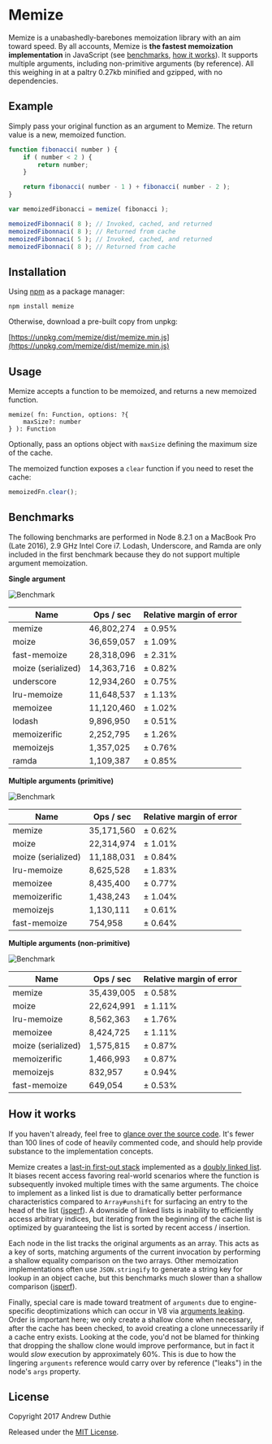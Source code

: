 Memize
======

Memize is a unabashedly-barebones memoization library with an aim toward speed. By all accounts, Memize is __the fastest memoization implementation__ in JavaScript (see [benchmarks](#benchmarks), [how it works](#how-it-works)). It supports multiple arguments, including non-primitive arguments (by reference). All this weighing in at a paltry 0.27kb minified and gzipped, with no dependencies.

## Example

Simply pass your original function as an argument to Memize. The return value is a new, memoized function.

```js
function fibonacci( number ) {
	if ( number < 2 ) {
		return number;
	}

	return fibonacci( number - 1 ) + fibonacci( number - 2 );
}

var memoizedFibonacci = memize( fibonacci );

memoizedFibonnaci( 8 ); // Invoked, cached, and returned
memoizedFibonnaci( 8 ); // Returned from cache
memoizedFibonnaci( 5 ); // Invoked, cached, and returned
memoizedFibonnaci( 8 ); // Returned from cache
```

## Installation

Using [npm](https://www.npmjs.com/) as a package manager:

```
npm install memize
```

Otherwise, download a pre-built copy from unpkg:

[https://unpkg.com/memize/dist/memize.min.js](https://unpkg.com/memize/dist/memize.min.js)

## Usage

Memize accepts a function to be memoized, and returns a new memoized function.

```
memize( fn: Function, options: ?{
	maxSize?: number
} ): Function
```

Optionally, pass an options object with `maxSize` defining the maximum size of the cache.

The memoized function exposes a `clear` function if you need to reset the cache:

```js
memoizedFn.clear();
```

## Benchmarks

The following benchmarks are performed in Node 8.2.1 on a MacBook Pro (Late 2016), 2.9 GHz Intel Core i7. Lodash, Underscore, and Ramda are only included in the first benchmark because they do not support multiple argument memoization.

__Single argument__

![Benchmark](https://cldup.com/BbpWXvSdjR.png)

| Name               | Ops / sec  | Relative margin of error |
| -------------------|------------|------------------------- |
| memize             | 46,802,274 | ± 0.95%                  |
| moize              | 36,659,057 | ± 1.09%                  |
| fast-memoize       | 28,318,096 | ± 2.31%                  |
| moize (serialized) | 14,363,716 | ± 0.82%                  |
| underscore         | 12,934,260 | ± 0.75%                  |
| lru-memoize        | 11,648,537 | ± 1.13%                  |
| memoizee           | 11,120,460 | ± 1.02%                  |
| lodash             | 9,896,950  | ± 0.51%                  |
| memoizerific       | 2,252,795  | ± 1.26%                  |
| memoizejs          | 1,357,025  | ± 0.76%                  |
| ramda              | 1,109,387  | ± 0.85%                  |

__Multiple arguments (primitive)__

![Benchmark](https://cldup.com/R5LPxwxpAH.png)

| Name               | Ops / sec  | Relative margin of error |
| -------------------|------------|------------------------- |
| memize             | 35,171,560 | ± 0.62%                  |
| moize              | 22,314,974 | ± 1.01%                  |
| moize (serialized) | 11,188,031 | ± 0.84%                  |
| lru-memoize        | 8,625,528  | ± 1.83%                  |
| memoizee           | 8,435,400  | ± 0.77%                  |
| memoizerific       | 1,438,243  | ± 1.04%                  |
| memoizejs          | 1,130,111  | ± 0.61%                  |
| fast-memoize       | 754,958    | ± 0.64%                  |

__Multiple arguments (non-primitive)__

![Benchmark](https://cldup.com/RYJPiEQxC5.png)

| Name               | Ops / sec  | Relative margin of error |
| -------------------|------------|------------------------- |
| memize             | 35,439,005 | ± 0.58%                  |
| moize              | 22,624,991 | ± 1.11%                  |
| lru-memoize        | 8,562,363  | ± 1.76%                  |
| memoizee           | 8,424,725  | ± 1.11%                  |
| moize (serialized) | 1,575,815  | ± 0.87%                  |
| memoizerific       | 1,466,993  | ± 0.87%                  |
| memoizejs          | 832,957    | ± 0.94%                  |
| fast-memoize       | 649,054    | ± 0.53%                  |

## How it works

If you haven't already, feel free to [glance over the source code](./index.js). It's fewer than 100 lines of code of heavily commented code, and should help provide substance to the implementation concepts.

Memize creates a [last-in first-out stack](https://en.wikipedia.org/wiki/Stack_(abstract_data_type)) implemented as a [doubly linked list](https://en.wikipedia.org/wiki/Doubly_linked_list). It biases recent access favoring real-world scenarios where the function is subsequently invoked multiple times with the same arguments. The choice to implement as a linked list is due to dramatically better performance characteristics compared to `Array#unshift` for surfacing an entry to the head of the list ([jsperf](https://jsperf.com/array-unshift-linked-list)). A downside of linked lists is inability to efficiently access arbitrary indices, but iterating from the beginning of the cache list is optimized by guaranteeing the list is sorted by recent access / insertion.

Each node in the list tracks the original arguments as an array. This acts as a key of sorts, matching arguments of the current invocation by performing a shallow equality comparison on the two arrays. Other memoization implementations often use `JSON.stringify` to generate a string key for lookup in an object cache, but this benchmarks much slower than a shallow comparison ([jsperf](https://jsperf.com/lookup-json-stringify-vs-shallow-equality)).

Finally, special care is made toward treatment of `arguments` due to engine-specific deoptimizations which can occur in V8 via [arguments leaking](https://github.com/petkaantonov/bluebird/wiki/Optimization-killers#3-managing-arguments). Order is important here; we only create a shallow clone when necessary, after the cache has been checked, to avoid creating a clone unnecessarily if a cache entry exists. Looking at the code, you'd not be blamed for thinking that dropping the shallow clone would improve performance, but in fact it would _slow_ execution by approximately 60%. This is due to how the lingering `arguments` reference would carry over by reference ("leaks") in the node's `args` property.

## License

Copyright 2017 Andrew Duthie

Released under the [MIT License](./LICENSE.md).
